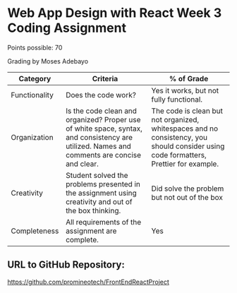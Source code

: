 # Web App Design with React Week 3 Coding Assignment

Points possible: 70

Grading by Moses Adebayo

| Category | Criteria| % of Grade |
| ------ | ----------- | ----------- |
| Functionality   | Does the code work?| Yes it works, but not fully functional. | 20 |
| Organization | Is the code clean and organized? Proper use of white space, syntax, and consistency are utilized. Names and comments are concise and clear. | The code is clean but not organized, whitespaces and no consistency, you should consider using code formatters, Prettier for example. | 15 |
| Creativity    | Student solved the problems presented in the assignment using creativity and out of the box thinking. | Did solve the problem but not out of the box | 23 |
| Completeness    | All requirements of the assignment are complete. | Yes | 25 |

## URL to GitHub Repository:

https://github.com/promineotech/FrontEndReactProject

